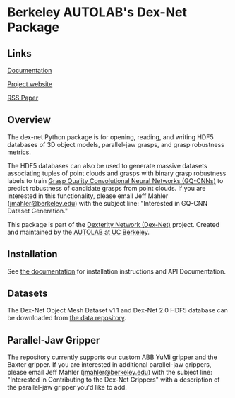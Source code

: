 # Berkeley AUTOLAB's Dex-Net Package

## Links
[Documentation](https://berkeleyautomation.github.io/dex-net/code.html)

[Project website](https://berkeleyautomation.github.io/dex-net)

[RSS Paper](https://github.com/BerkeleyAutomation/dex-net/raw/gh-pages/docs/dexnet_rss2017_final.pdf)

## Overview
The dex-net Python package is for opening, reading, and writing HDF5 databases of 3D object models, parallel-jaw grasps, and grasp robustness metrics.

The HDF5 databases can also be used to generate massive datasets associating tuples of point clouds and grasps with binary grasp robustness labels to train [Grasp Quality Convolutional Neural Networks (GQ-CNNs)](https://berkeleyautomation.github.io/gqcnn) to predict robustness of candidate grasps from point clouds.
If you are interested in this functionality, please email Jeff Mahler (jmahler@berkeley.edu) with the subject line: "Interested in GQ-CNN Dataset Generation."

This package is part of the [Dexterity Network (Dex-Net)](https://berkeleyautomation.github.io/dex-net) project.
Created and maintained by the [AUTOLAB at UC Berkeley](https://autolab.berkeley.edu).

## Installation
See [the documentation](https://berkeleyautomation.github.io/dex-net/code.html) for installation instructions and API Documentation.

## Datasets
The Dex-Net Object Mesh Dataset v1.1 and Dex-Net 2.0 HDF5 database can be downloaded from [the data repository](http://bit.ly/2uh07i9).

## Parallel-Jaw Gripper
The repository currently supports our custom ABB YuMi gripper and the Baxter gripper.
If you are interested in additional parallel-jaw grippers, please email Jeff Mahler (jmahler@berkeley.edu) with the subject line: "Interested in Contributing to the Dex-Net Grippers" with a description of the parallel-jaw gripper you'd like to add.

